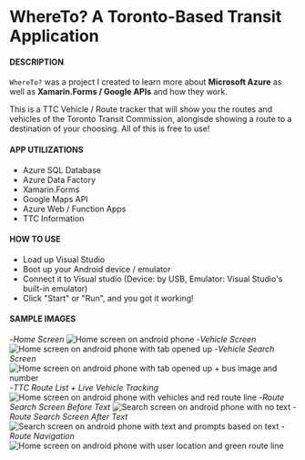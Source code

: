 # WhereTo? A Toronto-Based Transit Application
#### DESCRIPTION
`WhereTo?` was a project I created to learn more about **Microsoft Azure** as well as **Xamarin.Forms / Google APIs** and how they work.

This is a TTC Vehicle / Route tracker that will show you the routes and vehicles of the Toronto Transit Commission, alongisde showing a route to a destination of your choosing. All of this is free to use!

#### APP UTILIZATIONS
- Azure SQL Database
- Azure Data Factory
- Xamarin.Forms
- Google Maps API
- Azure Web / Function Apps
- TTC Information

#### HOW TO USE
- Load up Visual Studio
- Boot up your Android device / emulator
- Connect it to Visual studio (Device: by USB, Emulator: Visual Studio's built-in emulator)
- Click "Start" or "Run", and you got it working!

#### SAMPLE IMAGES
-*Home Screen*
![Home screen on android phone](SampleImages/home_screen.png)
-*Vehicle Screen*
![Home screen on android phone with tab opened up](SampleImages/vehicle_screen.png)
-*Vehicle Search Screen*
![Home screen on android phone with tab opened up + bus image and number](SampleImages/vehicle_search_screen.png)
-*TTC Route List + Live Vehicle Tracking*
![Home screen on android phone with vehicles and red route line](SampleImages/vehicle_nav.png)
-*Route Search Screen Before Text*
![Search screen on android phone with no text](SampleImages/search_screen_before_text.png)
-*Route Search Screen After Text*
![Search screen on android phone with text and prompts based on text](SampleImages/search_screen_after_text.png)
-*Route Navigation*
![Home screen on android phone with user location and green route line](SampleImages/route.png)